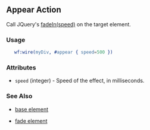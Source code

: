 

## Appear Action

  Call JQuery's [fadeIn(speed)](http://docs.jquery.com/Effects/fadeIn) on the target element.

### Usage

```erlang
   wf:wire(myDiv, #appear { speed=500 })

```

### Attributes

   * `speed` (integer) - Speed of the effect, in milliseconds.

### See Also

 *  [base element](./action_base.md)

 *  [fade element](./fade.md)

 
